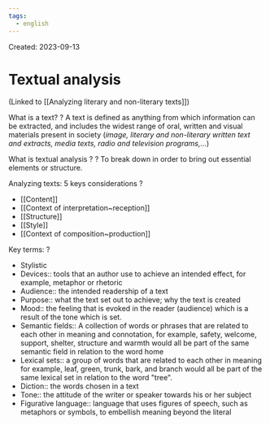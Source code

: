 ```yaml
---
tags:
  - english
---
```

Created: 2023-09-13

# Textual analysis
(Linked to [[Analyzing literary and non-literary texts]])

What is a text?
?
A text is defined as anything from which information can be extracted, and includes the widest range of oral, written and visual materials present in society (*image, literary and non-literary written text and extracts, media texts, radio and television programs,...*)

What is textual analysis ?
?
To break down in order to bring out essential elements or structure.

Analyzing texts: 5 keys considerations
?
- [[Content]]
- [[Context of interpretation~reception]]
- [[Structure]]
- [[Style]]
- [[Context of composition~production]]

Key terms:
?
- Stylistic
- Devices:: tools that an author use to achieve an intended effect, for example, metaphor or rhetoric
- Audience:: the intended readership of a text
- Purpose:: what the text set out to achieve; why the text is created
- Mood:: the feeling that is evoked in the reader (audience) which is  a result of the tone which is set.
- Semantic fields:: A collection of words or phrases that are related to each other in meaning and connotation, for example, safety, welcome, support, shelter, structure and warmth would all be part of the same semantic field in relation to the word home
- Lexical sets:: a group of words that are related to each other in meaning for example, leaf, green, trunk, bark, and branch would all be part of the same lexical set in relation to the word "tree".
- Diction:: the words chosen in a text
- Tone:: the attitude of the writer or speaker towards his or her subject
- Figurative language:: language that uses figures of speech, such as metaphors or symbols, to embellish meaning beyond the literal
